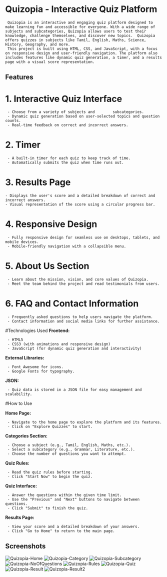
# Quizopia - Interactive Quiz Platform

     Quizopia is an interactive and engaging quiz platform designed to make learning fun and accessible for everyone. With a wide range of subjects and subcategories, Quizopia allows users to test their knowledge, challenge themselves, and discover new topics.  Quizopia offers quizzes in subjects like Tamil, English, Maths, Science, History, Geography, and more.
     This project is built using HTML, CSS, and JavaScript, with a focus on responsive design and user-friendly navigation. The platform also includes features like dynamic quiz generation, a timer, and a results page with a visual score representation.


 
## Features

# 1. Interactive Quiz Interface
     - Choose from a variety of subjects and        subcategories.
     - Dynamic quiz generation based on user-selected topics and question counts.
     - Real-time feedback on correct and incorrect answers.

# 2. Timer
     - A built-in timer for each quiz to keep track of time.
     - Automatically submits the quiz when time runs out.

# 3. Results Page
    - Displays the user's score and a detailed breakdown of correct and incorrect answers.
    - Visual representation of the score using a circular progress bar.

# 4. Responsive Design
     - Fully responsive design for seamless use on desktops, tablets, and mobile devices.
     - Mobile-friendly navigation with a collapsible menu.

# 5. About Us Section
     - Learn about the mission, vision, and core values of Quizopia.
     - Meet the team behind the project and read testimonials from users.

# 6. FAQ and Contact Information
     - Frequently asked questions to help users navigate the platform.
     - Contact information and social media links for further assistance.

#Technologies Used
**Frontend:**

     - HTML5
     - CSS3 (with animations and responsive design)
     - JavaScript (for dynamic quiz generation and interactivity)

**External Libraries:**

     - Font Awesome for icons.
     - Google Fonts for typography.

**JSON:**

     - Quiz data is stored in a JSON file for easy management and scalability.

#How to Use

**Home Page:**

     - Navigate to the home page to explore the platform and its features.
     - Click on "Explore Quizzes" to start.

**Categories Section:**

     - Choose a subject (e.g., Tamil, English, Maths, etc.).
     - Select a subcategory (e.g., Grammar, Literature, etc.).
     - Choose the number of questions you want to attempt.

**Quiz Rules:**

     - Read the quiz rules before starting.
     - Click "Start Now" to begin the quiz.

**Quiz Interface:**

     - Answer the questions within the given time limit.
     - Use the "Previous" and "Next" buttons to navigate between questions.
     - Click "Submit" to finish the quiz.

**Results Page:**

     - View your score and a detailed breakdown of your answers.
     - Click "Go to Home" to return to the main page.


## Screenshots

![Quizopia-Home](https://github.com/user-attachments/assets/06affe81-524e-4534-b088-815cf44b5913)
![Quizopia-Category](https://github.com/user-attachments/assets/ac341892-8431-47e9-9ced-dc8781236c68)
![Quizopia-Subcategory](https://github.com/user-attachments/assets/a7476901-691d-4c75-84f1-61eeefecb07c)
![Quizopia-NoOfQuestions](https://github.com/user-attachments/assets/f121dca5-4b20-404d-a333-a694d0b7d76e)
![Quizopia-Rules](https://github.com/user-attachments/assets/3a685b44-e171-4b3b-8068-aac4cb70457b)
![Quizopia-Quiz](https://github.com/user-attachments/assets/337d3067-7f0d-4917-9280-0f51f259f39a)
![Quizopia-Result](https://github.com/user-attachments/assets/fb4bb84d-e9ce-4efd-9a1d-2c357e41d945)
![Quizopia-Result2](https://github.com/user-attachments/assets/9c725ec0-27a5-4b5a-96bc-860f06da2f36)
